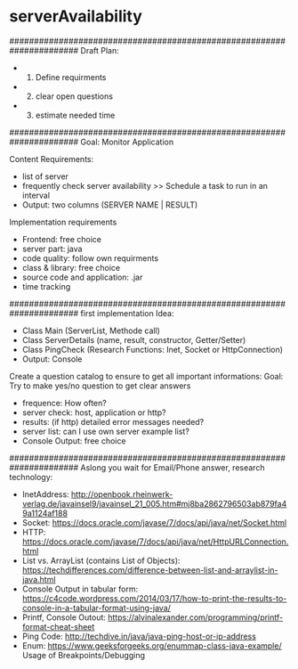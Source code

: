 # serverAvailability
######################################################################
Draft Plan: 
* 1. Define requirments
* 2. clear open questions
* 3. estimate needed time

######################################################################
Goal: Monitor Application

Content Requirements:
* list of server
* frequently check server availability >> Schedule a task to run in an interval
* Output: two columns (SERVER NAME | RESULT)

Implementation requirements
* Frontend: free choice
* server part: java
* code quality: follow own requirments
* class & library: free choice
* source code and application: .jar 
* time tracking

######################################################################
first implementation Idea:
* Class Main (ServerList, Methode call) 
* Class ServerDetails (name, result, constructor, Getter/Setter)
* Class PingCheck (Research Functions: Inet, Socket or HttpConnection)
* Output: Console 

Create a question catalog to ensure to get all important informations: 
Goal: Try to make yes/no question to get clear answers
* frequence: How often?
* server check: host, application or http?  
* results: (if http) detailed error messages needed? 
* server list: can I use own server example list?
* Console Output: free choice

######################################################################
Aslong you wait for Email/Phone answer, research technology: 
* InetAddress: http://openbook.rheinwerk-verlag.de/javainsel9/javainsel_21_005.htm#mj8ba2862796503ab879fa49a1124af188
* Socket: https://docs.oracle.com/javase/7/docs/api/java/net/Socket.html
* HTTP: https://docs.oracle.com/javase/7/docs/api/java/net/HttpURLConnection.html
* List vs. ArrayList (contains List of Objects): https://techdifferences.com/difference-between-list-and-arraylist-in-java.html
* Console Output in tabular form: https://c4code.wordpress.com/2014/03/17/how-to-print-the-results-to-console-in-a-tabular-format-using-java/ 
* Printf, Console Outout: https://alvinalexander.com/programming/printf-format-cheat-sheet
* Ping Code: http://techdive.in/java/java-ping-host-or-ip-address
* Enum: https://www.geeksforgeeks.org/enummap-class-java-example/
Usage of Breakpoints/Debugging
